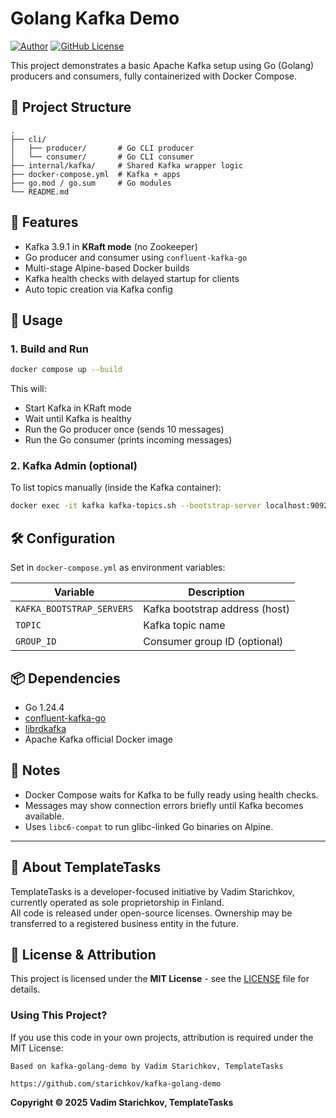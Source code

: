 # Golang Kafka Demo

[![Author](https://img.shields.io/badge/Author-Vadim%20Starichkov-blue?style=for-the-badge)](https://github.com/starichkov)
[![GitHub License](https://img.shields.io/github/license/starichkov/kafka-golang-demo?style=for-the-badge)](https://github.com/starichkov/kafka-golang-demo/blob/main/LICENSE.md)

This project demonstrates a basic Apache Kafka setup using Go (Golang) producers and consumers, fully containerized with
Docker Compose.

## 🧱 Project Structure

```
.
├── cli/
│   ├── producer/       # Go CLI producer
│   └── consumer/       # Go CLI consumer
├── internal/kafka/     # Shared Kafka wrapper logic
├── docker-compose.yml  # Kafka + apps
├── go.mod / go.sum     # Go modules
└── README.md
```

## 🚀 Features

- Kafka 3.9.1 in **KRaft mode** (no Zookeeper)
- Go producer and consumer using `confluent-kafka-go`
- Multi-stage Alpine-based Docker builds
- Kafka health checks with delayed startup for clients
- Auto topic creation via Kafka config

## 🧪 Usage

### 1. Build and Run

```bash
docker compose up --build
```

This will:

- Start Kafka in KRaft mode
- Wait until Kafka is healthy
- Run the Go producer once (sends 10 messages)
- Run the Go consumer (prints incoming messages)

### 2. Kafka Admin (optional)

To list topics manually (inside the Kafka container):

```bash
docker exec -it kafka kafka-topics.sh --bootstrap-server localhost:9092 --list
```

## 🛠 Configuration

Set in `docker-compose.yml` as environment variables:

| Variable                  | Description                    |
|---------------------------|--------------------------------|
| `KAFKA_BOOTSTRAP_SERVERS` | Kafka bootstrap address (host) |
| `TOPIC`                   | Kafka topic name               |
| `GROUP_ID`                | Consumer group ID (optional)   |

## 📦 Dependencies

- Go 1.24.4
- [confluent-kafka-go](https://github.com/confluentinc/confluent-kafka-go)
- [librdkafka](https://github.com/confluentinc/librdkafka)
- Apache Kafka official Docker image

## 📌 Notes

- Docker Compose waits for Kafka to be fully ready using health checks.
- Messages may show connection errors briefly until Kafka becomes available.
- Uses `libc6-compat` to run glibc-linked Go binaries on Alpine.

---

## 🧾 About TemplateTasks

TemplateTasks is a developer-focused initiative by Vadim Starichkov, currently operated as sole proprietorship in
Finland.  
All code is released under open-source licenses. Ownership may be transferred to a registered business entity in the
future.

## 📜 License & Attribution

This project is licensed under the **MIT License** - see
the [LICENSE](https://github.com/starichkov/kafka-golang-demo/blob/main/LICENSE.md) file for details.

### Using This Project?

If you use this code in your own projects, attribution is required under the MIT License:

```
Based on kafka-golang-demo by Vadim Starichkov, TemplateTasks

https://github.com/starichkov/kafka-golang-demo
```

**Copyright © 2025 Vadim Starichkov, TemplateTasks**
